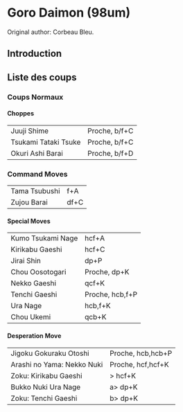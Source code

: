 # Goro Daimon (98um)

Original author: Corbeau Bleu.

## Introduction

## Liste des coups

### Coups Normaux

#### Choppes

|                      |               |
|----------------------|---------------|
| Juuji Shime          | Proche, b/f+C |
| Tsukami Tataki Tsuke | Proche, b/f+C |
| Okuri Ashi Barai     | Proche, b/f+D |

### Command Moves

|               |      |
|---------------|------|
| Tama Tsubushi | f+A  |
| Zujou Barai   | df+C |

#### Special Moves

|                   |                 |
|-------------------|-----------------|
| Kumo Tsukami Nage | hcf+A           |
| Kirikabu Gaeshi   | hcf+C           |
| Jirai Shin        | dp+P            |
| Chou Oosotogari   | Proche, dp+K    |
| Nekko Gaeshi      | qcf+K           |
| Tenchi Gaeshi     | Proche, hcb,f+P |
| Ura Nage          | hcb,f+K         |
| Chou Ukemi        | qcb+K           |

#### Desperation Move

|                            |                   |
|----------------------------|-------------------|
| Jigoku Gokuraku Otoshi     | Proche, hcb,hcb+P |
| Arashi no Yama: Nekko Nuki | Proche, hcf,hcf+K |
| Zoku: Kirikabu Gaeshi      | \> hcf+K          |
| Bukko Nuki Ura Nage        | a\> dp+K          |
| Zoku: Tenchi Gaeshi        | b\> dp+K          |
